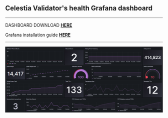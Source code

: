 ## Celestia Validator's health Grafana dashboard
* * *

DASHBOARD DOWNLOAD **[HERE](https://github.com/AlexToTheMoon/AM-Solutions/blob/main/files/celestia-dash/celestia-dash.json)** 

Grafana installation guide **[HERE](https://github.com/AlexToTheMoon/AM-Solutions/tree/main/files/grafana/readme)**
* * *

![](https://github.com/AlexToTheMoon/AM-Solutions/blob/main/files/celestia-dash/celestia-dash.png)
